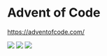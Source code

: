 # Advent of Code

https://adventofcode.com/

<!--- advent_readme_stars table --->


![](https://img.shields.io/badge/day%20📅-17-blue) ![](https://img.shields.io/badge/stars%20⭐-6-yellow) ![](https://img.shields.io/badge/days%20completed-3-red)
